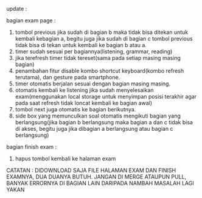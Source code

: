 update :

bagian exam page :
1. tombol previous jika sudah di bagian b maka tidak bisa ditekan untuk kembali kebagian a, begitu juga jika sudah di bagian c tombol previous tidak bisa di tekan untuk kembali ke bagian b atau a.
2. timer sudah sesuai per bagiannya(listening, grammar, reading)
3. jika terefresh timer tidak tereset(sama pada setiap masing masing bagian)
4. penambahan fitur disable kombo shortcut keyboard(kombo refresh terutama), dan gesture pada smartphone.
5. timer otomatis berjalan sesuai dengan bagian masing masing.
6. otomatis kembali ke listening jika sudah menyelesaikan exam(menggunakan local storage untuk menyimpan posisi terakhir agar pada saat refresh tidak loncat kembali ke bagian awal)
7. tombol next juga otomatis ke bagian berikutnya.
8. side box yang memunculkan soal otomatis mengikuti bagian yang berlangsung(jika bagian b berlangsung maka bagian a dan c tidak bisa di akses, begitu juga jika dibagian a berlangsung atau bagian c berlangsung)

bagian finish exam :
1. hapus tombol kembali ke halaman exam

CATATAN :
DIDOWNLOAD SAJA FILE HALAMAN EXAM DAN FINISH EXAMNYA, DUA DUANYA BUTUH.
JANGAN DI MERGE ATAUPUN PULL, BANYAK ERRORNYA DI BAGIAN LAIN DARIPADA NAMBAH MASALAH LAGI YAKAN
